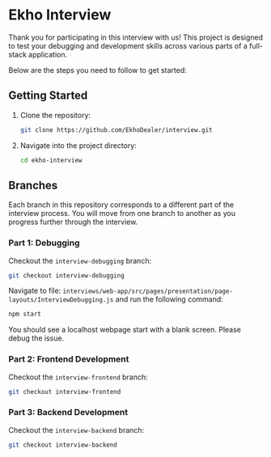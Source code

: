 # Ekho Interview

Thank you for participating in this interview with us! This project is designed to test your debugging and development skills across various parts of a full-stack application.

Below are the steps you need to follow to get started:

## Getting Started

1. Clone the repository:

    ```bash
    git clone https://github.com/EkhoDealer/interview.git
    ```

2. Navigate into the project directory:
    ```bash
    cd ekho-interview
    ```

## Branches

Each branch in this repository corresponds to a different part of the interview process. You will move from one branch to another as you progress further through the interview.

### Part 1: Debugging

Checkout the `interview-debugging` branch:

```bash
git checkout interview-debugging
```

Navigate to file: ```interviews/web-app/src/pages/presentation/page-layouts/InterviewDebugging.js``` and run the following command:

```bash
npm start
```

You should see a localhost webpage start with a blank screen. Please debug the issue.

### Part 2: Frontend Development

Checkout the `interview-frontend` branch:

```bash
git checkout interview-frontend
```

### Part 3: Backend Development

Checkout the `interview-backend` branch:

```bash
git checkout interview-backend
```
